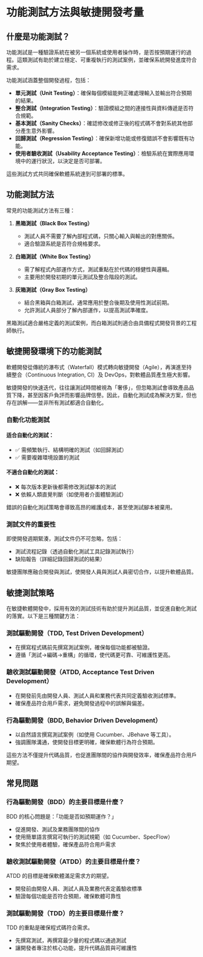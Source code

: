# 功能測試方法與敏捷開發考量

## 什麼是功能測試？

功能測試是一種驗證系統在被另一個系統或使用者操作時，是否按預期運行的過程。這類測試有助於建立穩定、可重複執行的測試案例，並確保系統開發進度符合需求。

功能測試涵蓋整個開發過程，包括：

- **單元測試（Unit Testing）**：確保每個模組能夠正確處理輸入並輸出符合預期的結果。
- **整合測試（Integration Testing）**：驗證模組之間的連接性與資料傳遞是否符合規範。
- **基本測試（Sanity Checks）**：確認修改或修正後的程式碼不會對系統其他部分產生意外影響。
- **回歸測試（Regression Testing）**：確保新增功能或修復錯誤不會影響既有功能。
- **使用者驗收測試（Usability Acceptance Testing）**：檢驗系統在實際應用環境中的運行狀況，以決定是否可部署。

這些測試方式共同確保軟體系統達到可部署的標準。

## 功能測試方法

常見的功能測試方法有三種：

1. **黑箱測試（Black Box Testing）**
    - 測試人員不需要了解內部程式碼，只關心輸入與輸出的對應關係。
    - 適合驗證系統是否符合規格要求。

2. **白箱測試（White Box Testing）**
    - 需了解程式內部運作方式，測試重點在於代碼的穩健性與邏輯。
    - 主要用於開發初期的單元測試及整合階段的測試。

3. **灰箱測試（Gray Box Testing）**
    - 結合黑箱與白箱測試，通常應用於整合後期及使用性測試前期。
    - 允許測試人員部分了解內部運作，以提高測試準確度。

黑箱測試適合嚴格定義的測試案例，而白箱測試則適合由具備程式開發背景的工程師執行。

## 敏捷開發環境下的功能測試

軟體開發從傳統的瀑布式（Waterfall）模式轉向敏捷開發（Agile），再演進至持續整合（Continuous Integration, CI）及 DevOps，對軟體品質產生極大影響。

敏捷開發的快速迭代，往往讓測試時間被視為「奢侈」，但忽略測試會導致產品品質下降，甚至因客戶負評而影響品牌信譽。因此，自動化測試成為解決方案，但也存在誤解——並非所有測試都適合自動化。

### 自動化功能測試

#### 适合自動化的測試：
- ✅ 需頻繁執行、結構明確的測試（如回歸測試）
- ✅ 需要複雜環境設置的測試

#### 不適合自動化的測試：
- ❌ 每次版本更新後都需修改測試腳本的測試
- ❌ 依賴人類直覺判斷（如使用者介面體驗測試）

錯誤的自動化測試策略會導致高昂的維護成本，甚至使測試腳本被棄用。

### 測試文件的重要性

即使開發週期緊湊，測試文件仍不可忽略，包括：

- 測試流程記錄（透過自動化測試工具記錄測試執行）
- 缺陷報告（詳細記錄回歸測試的結果）

敏捷團隊應融合開發與測試，使開發人員與測試人員密切合作，以提升軟體品質。

## 敏捷測試策略

在敏捷軟體開發中，採用有效的測試技術有助於提升測試品質，並促進自動化測試的落實。以下是三種關鍵方法：

### 測試驅動開發（TDD, Test Driven Development）
- 在撰寫程式碼前先撰寫測試案例，確保每個功能都被驗證。
- 遵循「測試→編碼→重構」的循環，使代碼更可靠、可維護性更高。

### 驗收測試驅動開發（ATDD, Acceptance Test Driven Development）
- 在開發前先由開發人員、測試人員和業務代表共同定義驗收測試標準。
- 確保產品符合用戶需求，避免開發過程中的誤解與偏差。

### 行為驅動開發（BDD, Behavior Driven Development）
- 以自然語言撰寫測試案例（如使用 Cucumber、JBehave 等工具）。
- 強調團隊溝通，使開發目標更明確，確保軟體行為符合預期。

這些方法不僅提升代碼品質，也促進團隊間的協作與開發效率，確保產品符合用戶期望。

## 常見問題

### 行為驅動開發（BDD）的主要目標是什麼？
BDD 的核心問題是：「功能是否如預期運作？」
- 促進開發、測試及業務團隊間的協作
- 使用簡單語言撰寫可執行的測試規範（如 Cucumber、SpecFlow）
- 聚焦於使用者體驗，確保產品符合用戶需求

### 驗收測試驅動開發（ATDD）的主要目標是什麼？
ATDD 的目標是確保軟體滿足需求方的期望。
- 開發前由開發人員、測試人員及業務代表定義驗收標準
- 驗證每個功能是否符合預期，確保軟體可靠性

### 測試驅動開發（TDD）的主要目標是什麼？
TDD 的重點是確保程式碼符合需求。
- 先撰寫測試，再撰寫最少量的程式碼以通過測試
- 讓開發者專注於核心功能，提升代碼品質與可維護性

